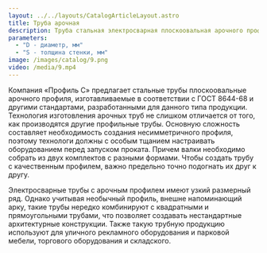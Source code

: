 ```yaml
---
layout: ../../layouts/CatalogArticleLayout.astro
title: Труба арочная
description: Труба стальная электросварная плоскоовальная арочного профиля (ТИП В)
parameters:
  - "D - диаметр, мм"
  - "S - толщина стенки, мм"
image: /images/catalog/9.png
video: /media/9.mp4
---
```


Компания «Профиль С» предлагает стальные трубы плоскоовальные арочного профиля, изготавливаемые в соответствии с ГОСТ 8644-68 и другими стандартами, разработанными для данного типа продукции. Технология изготовления арочных труб не слишком отличается от того, как производятся другие профильные трубы. Основную сложность составляет необходимость создания несимметричного профиля, поэтому технологи должны с особым тщанием настраивать оборудованием перед запуском проката. Причем валки необходимо собрать из двух комплектов с разными формами. Чтобы создать трубу с качественным профилем, важно предельно точно подогнать их друг к другу.

Электросварные трубы с арочным профилем имеют узкий размерный ряд. Однако учитывая необычный профиль, внешне напоминающий арку, такие трубы нередко комбинируют с квадратными и прямоугольными трубами, что позволяет создавать нестандартные архитектурные конструкции. Также такую трубную продукцию используют для уличного рекламного оборудования и парковой мебели, торгового оборудования и складского.
